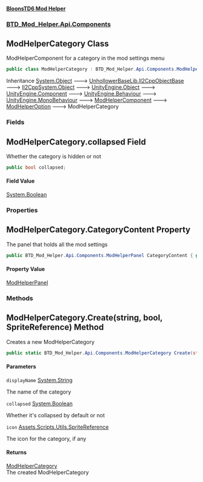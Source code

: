 #### [BloonsTD6 Mod Helper](index.md 'index')
### [BTD_Mod_Helper.Api.Components](index.md#BTD_Mod_Helper.Api.Components 'BTD_Mod_Helper.Api.Components')

## ModHelperCategory Class

ModHelperComponent for a category in the mod settings menu

```csharp
public class ModHelperCategory : BTD_Mod_Helper.Api.Components.ModHelperOption
```

Inheritance [System.Object](https://docs.microsoft.com/en-us/dotnet/api/System.Object 'System.Object') &#129106; [UnhollowerBaseLib.Il2CppObjectBase](https://docs.microsoft.com/en-us/dotnet/api/UnhollowerBaseLib.Il2CppObjectBase 'UnhollowerBaseLib.Il2CppObjectBase') &#129106; [Il2CppSystem.Object](https://docs.microsoft.com/en-us/dotnet/api/Il2CppSystem.Object 'Il2CppSystem.Object') &#129106; [UnityEngine.Object](https://docs.microsoft.com/en-us/dotnet/api/UnityEngine.Object 'UnityEngine.Object') &#129106; [UnityEngine.Component](https://docs.microsoft.com/en-us/dotnet/api/UnityEngine.Component 'UnityEngine.Component') &#129106; [UnityEngine.Behaviour](https://docs.microsoft.com/en-us/dotnet/api/UnityEngine.Behaviour 'UnityEngine.Behaviour') &#129106; [UnityEngine.MonoBehaviour](https://docs.microsoft.com/en-us/dotnet/api/UnityEngine.MonoBehaviour 'UnityEngine.MonoBehaviour') &#129106; [ModHelperComponent](BTD_Mod_Helper.Api.Components.ModHelperComponent.md 'BTD_Mod_Helper.Api.Components.ModHelperComponent') &#129106; [ModHelperOption](BTD_Mod_Helper.Api.Components.ModHelperOption.md 'BTD_Mod_Helper.Api.Components.ModHelperOption') &#129106; ModHelperCategory
### Fields

<a name='BTD_Mod_Helper.Api.Components.ModHelperCategory.collapsed'></a>

## ModHelperCategory.collapsed Field

Whether the category is hidden or not

```csharp
public bool collapsed;
```

#### Field Value
[System.Boolean](https://docs.microsoft.com/en-us/dotnet/api/System.Boolean 'System.Boolean')
### Properties

<a name='BTD_Mod_Helper.Api.Components.ModHelperCategory.CategoryContent'></a>

## ModHelperCategory.CategoryContent Property

The panel that holds all the mod settings

```csharp
public BTD_Mod_Helper.Api.Components.ModHelperPanel CategoryContent { get; }
```

#### Property Value
[ModHelperPanel](BTD_Mod_Helper.Api.Components.ModHelperPanel.md 'BTD_Mod_Helper.Api.Components.ModHelperPanel')
### Methods

<a name='BTD_Mod_Helper.Api.Components.ModHelperCategory.Create(string,bool,Assets.Scripts.Utils.SpriteReference)'></a>

## ModHelperCategory.Create(string, bool, SpriteReference) Method

Creates a new ModHelperCategory

```csharp
public static BTD_Mod_Helper.Api.Components.ModHelperCategory Create(string displayName, bool collapsed, Assets.Scripts.Utils.SpriteReference icon=null);
```
#### Parameters

<a name='BTD_Mod_Helper.Api.Components.ModHelperCategory.Create(string,bool,Assets.Scripts.Utils.SpriteReference).displayName'></a>

`displayName` [System.String](https://docs.microsoft.com/en-us/dotnet/api/System.String 'System.String')

The name of the category

<a name='BTD_Mod_Helper.Api.Components.ModHelperCategory.Create(string,bool,Assets.Scripts.Utils.SpriteReference).collapsed'></a>

`collapsed` [System.Boolean](https://docs.microsoft.com/en-us/dotnet/api/System.Boolean 'System.Boolean')

Whether it's collapsed by default or not

<a name='BTD_Mod_Helper.Api.Components.ModHelperCategory.Create(string,bool,Assets.Scripts.Utils.SpriteReference).icon'></a>

`icon` [Assets.Scripts.Utils.SpriteReference](https://docs.microsoft.com/en-us/dotnet/api/Assets.Scripts.Utils.SpriteReference 'Assets.Scripts.Utils.SpriteReference')

The icon for the category, if any

#### Returns
[ModHelperCategory](BTD_Mod_Helper.Api.Components.ModHelperCategory.md 'BTD_Mod_Helper.Api.Components.ModHelperCategory')  
The created ModHelperCategory